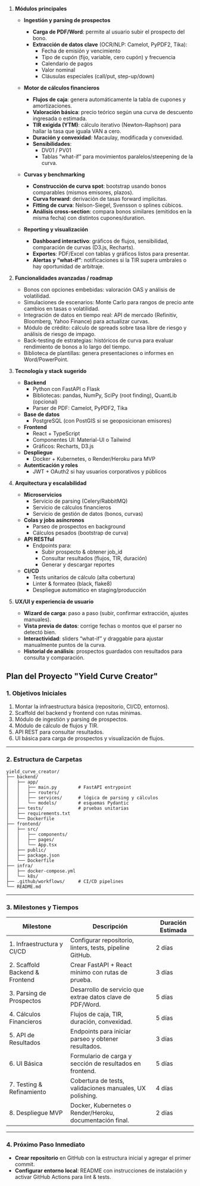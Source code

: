 1. **Módulos principales**  
   - **Ingestión y parsing de prospectos**  
     - **Carga de PDF/Word**: permite al usuario subir el prospecto del bono.  
     - **Extracción de datos clave** (OCR/NLP: Camelot, PyPDF2, Tika):  
       - Fecha de emisión y vencimiento  
       - Tipo de cupón (fijo, variable, cero cupón) y frecuencia  
       - Calendario de pagos  
       - Valor nominal  
       - Cláusulas especiales (call/put, step-up/down)  

   - **Motor de cálculos financieros**  
     - **Flujos de caja**: genera automáticamente la tabla de cupones y amortizaciones.  
     - **Valoración básica**: precio teórico según una curva de descuento ingresada o estimada.  
     - **TIR exigida (YTM)**: cálculo iterativo (Newton–Raphson) para hallar la tasa que iguala VAN a cero.  
     - **Duración y convexidad**: Macaulay, modificada y convexidad.  
     - **Sensibilidades**:  
       - DV01 / PV01  
       - Tablas “what-if” para movimientos paralelos/steepening de la curva.  

   - **Curvas y benchmarking**  
     - **Construcción de curva spot**: bootstrap usando bonos comparables (mismos emisores, plazos).  
     - **Curva forward**: derivación de tasas forward implícitas.  
     - **Fitting de curva**: Nelson-Siegel, Svensson o splines cúbicos.  
     - **Análisis cross-section**: compara bonos similares (emitidos en la misma fecha) con distintos cupones/duration.  

   - **Reporting y visualización**  
     - **Dashboard interactivo**: gráficos de flujos, sensibilidad, comparación de curvas (D3.js, Recharts).  
     - **Exportes**: PDF/Excel con tablas y gráficos listos para presentar.  
     - **Alertas y “what-if”**: notificaciones si la TIR supera umbrales o hay oportunidad de arbitraje.  

2. **Funcionalidades avanzadas / roadmap**  
   - Bonos con opciones embebidas: valoración OAS y análisis de volatilidad.  
   - Simulaciones de escenarios: Monte Carlo para rangos de precio ante cambios en tasas o volatilidad.  
   - Integración de datos en tiempo real: API de mercado (Refinitiv, Bloomberg, Yahoo Finance) para actualizar curvas.  
   - Módulo de crédito: cálculo de spreads sobre tasa libre de riesgo y análisis de riesgo de impago.  
   - Back-testing de estrategias: históricos de curva para evaluar rendimiento de bonos a lo largo del tiempo.  
   - Biblioteca de plantillas: genera presentaciones o informes en Word/PowerPoint.  

3. **Tecnología y stack sugerido**  
   - **Backend**  
     - Python con FastAPI o Flask  
     - Bibliotecas: pandas, NumPy, SciPy (root finding), QuantLib (opcional)  
     - Parser de PDF: Camelot, PyPDF2, Tika  
   - **Base de datos**  
     - PostgreSQL (con PostGIS si se geoposicionan emisores)  
   - **Frontend**  
     - React + TypeScript  
     - Componentes UI: Material-UI o Tailwind  
     - Gráficos: Recharts, D3.js  
   - **Despliegue**  
     - Docker + Kubernetes, o Render/Heroku para MVP  
   - **Autenticación y roles**  
     - JWT + OAuth2 si hay usuarios corporativos y públicos  

4. **Arquitectura y escalabilidad**  
   - **Microservicios**  
     - Servicio de parsing (Celery/RabbitMQ)  
     - Servicio de cálculos financieros  
     - Servicio de gestión de datos (bonos, curvas)  
   - **Colas y jobs asíncronos**  
     - Parseo de prospectos en background  
     - Cálculos pesados (bootstrap de curva)  
   - **API RESTful**  
     - Endpoints para:  
       - Subir prospecto & obtener job_id  
       - Consultar resultados (flujos, TIR, duración)  
       - Generar y descargar reportes  
   - **CI/CD**  
     - Tests unitarios de cálculo (alta cobertura)  
     - Linter & formateo (black, flake8)  
     - Despliegue automático en staging/producción  

5. **UX/UI y experiencia de usuario**  
   - **Wizard de carga**: paso a paso (subir, confirmar extracción, ajustes manuales).  
   - **Vista previa de datos**: corrige fechas o montos que el parser no detectó bien.  
   - **Interactividad**: sliders “what-if” y draggable para ajustar manualmente puntos de la curva.  
   - **Historial de análisis**: prospectos guardados con resultados para consulta y comparación.  


## Plan del Proyecto "Yield Curve Creator"

### 1. Objetivos Iniciales

1. Montar la infraestructura básica (repositorio, CI/CD, entornos).
2. Scaffold del backend y frontend con rutas mínimas.
3. Módulo de ingestión y parsing de prospectos.
4. Módulo de cálculo de flujos y TIR.
5. API REST para consultar resultados.
6. UI básica para carga de prospectos y visualización de flujos.

---

### 2. Estructura de Carpetas

```
yield_curve_creator/
├── backend/
│   ├── app/
│   │   ├── main.py        # FastAPI entrypoint
│   │   ├── routers/
│   │   ├── services/      # lógica de parsing y cálculos
│   │   └── models/        # esquemas Pydantic
│   ├── tests/             # pruebas unitarias
│   ├── requirements.txt
│   └── Dockerfile
├── frontend/
│   ├── src/
│   │   ├── components/
│   │   ├── pages/
│   │   └── App.tsx
│   ├── public/
│   ├── package.json
│   └── Dockerfile
├── infra/
│   ├── docker-compose.yml
│   └── k8s/
├── .github/workflows/     # CI/CD pipelines
└── README.md
```

---

### 3. Milestones y Tiempos

| Milestone                      | Descripción                                                | Duración Estimada |
| ------------------------------ | ---------------------------------------------------------- | ----------------- |
| 1. Infraestructura y CI/CD     | Configurar repositorio, linters, tests, pipeline GitHub.   | 2 días            |
| 2. Scaffold Backend & Frontend | Crear FastAPI + React mínimo con rutas de prueba.          | 3 días            |
| 3. Parsing de Prospectos       | Desarrollo de servicio que extrae datos clave de PDF/Word. | 5 días            |
| 4. Cálculos Financieros        | Flujos de caja, TIR, duración, convexidad.                 | 5 días            |
| 5. API de Resultados           | Endpoints para iniciar parseo y obtener resultados.        | 3 días            |
| 6. UI Básica                   | Formulario de carga y sección de resultados en frontend.   | 5 días            |
| 7. Testing & Refinamiento      | Cobertura de tests, validaciones manuales, UX polishing.   | 4 días            |
| 8. Despliegue MVP              | Docker, Kubernetes o Render/Heroku, documentación final.   | 2 días            |

---

### 4. Próximo Paso Inmediato

* **Crear repositorio** en GitHub con la estructura inicial y agregar el primer commit.
* **Configurar entorno local**: README con instrucciones de instalación y activar GitHub Actions para lint & tests.
